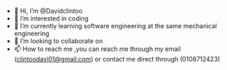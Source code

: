 - 👋 Hi, I’m @Davidclintoo
- 👀 I’m interested in coding
- 🌱 I’m currently learning software engineering at the same mechanical engineering
- 💞️ I’m looking to collaborate on 
- 📫 How to reach me ,you can reach me through my email (clintoodavi01@gmail.com) or contact me direct through (0108712423)

<!---
Davidclintoo/Davidclintoo is a ✨ special ✨ repository because its `README.md` (this file) appears on your GitHub profile.
You can click the Preview link to take a look at your changes.
--->
